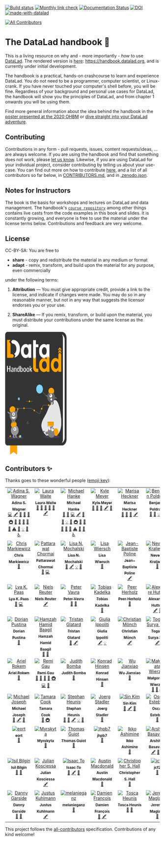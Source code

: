 [![Build status](https://ci.appveyor.com/api/projects/status/v8o167109n3irf5c/branch/main?svg=true)](https://ci.appveyor.com/project/mih/book/branch/main)
[![Monthly link check](https://github.com/datalad-handbook/book/actions/workflows/linkcheck.yml/badge.svg)](https://github.com/datalad-handbook/book/actions/workflows/linkcheck.yml)
[![Documentation Status](https://readthedocs.org/projects/datalad-handbook/badge/?version=latest)](https://handbook.datalad.org/en/latest/?badge=latest)
[![DOI](https://zenodo.org/badge/DOI/10.5281/zenodo.3608611.svg)](https://doi.org/10.5281/zenodo.3608611)
[![made-with-datalad](https://www.datalad.org/badges/made_with.svg)](https://datalad.org)
<!-- ALL-CONTRIBUTORS-BADGE:START - Do not remove or modify this section -->
[![All Contributors](https://img.shields.io/badge/all_contributors-63-orange.svg?style=flat-square)](#contributors-)
<!-- ALL-CONTRIBUTORS-BADGE:END --> 

# The DataLad handbook :orange_book:

This is a living resource on why and - more importantly - *how* to use [DataLad](https://www.datalad.org).
The rendered version is [here](https://handbook.datalad.org): https://handbook.datalad.org, and is currently
under initial development.

The handbook is a practical, hands-on crashcourse to learn and experience DataLad.
You do not need to be a programmer, computer scientist, or Linux-crank. If you have never touched your computer's shell before, you will be fine. Regardless of your background and personal use cases for DataLad, the handbook will show you the principles of DataLad, and from chapter 1 onwards you will be using them.

Find more general information about the idea behind the handbook in the [poster presented at the 2020 OHBM](artwork/OHBM_2020.pdf) or [dive straight into your DataLad adventure](https://handbook.datalad.org).

## Contributing

Contributions in any form - pull requests, issues, content requests/ideas, ... are always welcome.
If you are using the handbook and find that something does not work,
please [let us know](https://github.com/datalad-handbook/book/issues/new).
Likewise, if you are using DataLad for your individual project, consider contributing by telling us about your use-case.
You can find out more on how to contribute [here](https://handbook.datalad.org/en/latest/contributing.html),
and a list of all contributors so far below, in [CONTRIBUTORS.md](CONTRIBUTORS.md), and in [.zenodo.json](.zenodo.json).

## Notes for Instructors

The book is the basis for workshops and lectures on DataLad and data management.
The handbook's [``course repository``](https://github.com/datalad-handbook/course)
among other things contains live casts from the code examples in this book and
slides. It is constantly growing, and everyone is free to use the material under
the license terms below. Contributions and feedback are very welcome.

## License

CC-BY-SA: You are free to

- **share** - copy and redistribute the material in any medium or format
- **adapt** - remix, transform, and build upon the material for any purpose, even commercially

under the following terms:

1) **Attribution** — You must give appropriate credit, provide a link to the license, and indicate
 if changes were made. You may do so in any reasonable manner, but not in any way that suggests
 the licensor endorses you or your use.

2) **ShareAlike** — If you remix, transform, or build upon the material, you must distribute your
 contributions under the same license as the original.

<img src="https://raw.githubusercontent.com/datalad-handbook/book/main/artwork/logo.svg?sanitize=true" width="200" height="400">

## Contributors ✨

Thanks goes to these wonderful people ([emoji key](https://allcontributors.org/docs/en/emoji-key)):

<!-- ALL-CONTRIBUTORS-LIST:START - Do not remove or modify this section -->
<!-- prettier-ignore-start -->
<!-- markdownlint-disable -->
<table>
  <tbody>
    <tr>
      <td align="center" valign="top" width="14.28%"><a href="https://www.researchgate.net/profile/Adina_Wagner"><img src="https://avatars1.githubusercontent.com/u/29738718?v=4?s=100" width="100px;" alt="Adina S. Wagner"/><br /><sub><b>Adina S. Wagner</b></sub></a><br /><a href="https://github.com/datalad-handbook/book/commits?author=adswa" title="Code">💻</a> <a href="#content-adswa" title="Content">🖋</a> <a href="https://github.com/datalad-handbook/book/commits?author=adswa" title="Documentation">📖</a> <a href="#design-adswa" title="Design">🎨</a> <a href="#ideas-adswa" title="Ideas, Planning, & Feedback">🤔</a> <a href="#infra-adswa" title="Infrastructure (Hosting, Build-Tools, etc)">🚇</a> <a href="#maintenance-adswa" title="Maintenance">🚧</a> <a href="#projectManagement-adswa" title="Project Management">📆</a> <a href="https://github.com/datalad-handbook/book/pulls?q=is%3Apr+reviewed-by%3Aadswa" title="Reviewed Pull Requests">👀</a> <a href="#userTesting-adswa" title="User Testing">📓</a> <a href="#talk-adswa" title="Talks">📢</a> <a href="https://github.com/datalad-handbook/book/commits?author=adswa" title="Tests">⚠️</a> <a href="https://github.com/datalad-handbook/book/issues?q=author%3Aadswa" title="Bug reports">🐛</a> <a href="#example-adswa" title="Examples">💡</a> <a href="#question-adswa" title="Answering Questions">💬</a> <a href="#a11y-adswa" title="Accessibility">️️️️♿️</a></td>
      <td align="center" valign="top" width="14.28%"><a href="https://github.com/loj"><img src="https://avatars2.githubusercontent.com/u/15157717?v=4?s=100" width="100px;" alt="Laura Waite"/><br /><sub><b>Laura Waite</b></sub></a><br /><a href="#ideas-loj" title="Ideas, Planning, & Feedback">🤔</a> <a href="#maintenance-loj" title="Maintenance">🚧</a> <a href="https://github.com/datalad-handbook/book/pulls?q=is%3Apr+reviewed-by%3Aloj" title="Reviewed Pull Requests">👀</a> <a href="#talk-loj" title="Talks">📢</a> <a href="#question-loj" title="Answering Questions">💬</a> <a href="#content-loj" title="Content">🖋</a></td>
      <td align="center" valign="top" width="14.28%"><a href="https://psychoinformatics.de"><img src="https://avatars1.githubusercontent.com/u/136479?v=4?s=100" width="100px;" alt="Michael Hanke"/><br /><sub><b>Michael Hanke</b></sub></a><br /><a href="#question-mih" title="Answering Questions">💬</a> <a href="https://github.com/datalad-handbook/book/issues?q=author%3Amih" title="Bug reports">🐛</a> <a href="https://github.com/datalad-handbook/book/commits?author=mih" title="Code">💻</a> <a href="#content-mih" title="Content">🖋</a> <a href="https://github.com/datalad-handbook/book/commits?author=mih" title="Documentation">📖</a> <a href="#design-mih" title="Design">🎨</a> <a href="#example-mih" title="Examples">💡</a> <a href="#ideas-mih" title="Ideas, Planning, & Feedback">🤔</a> <a href="#infra-mih" title="Infrastructure (Hosting, Build-Tools, etc)">🚇</a> <a href="#maintenance-mih" title="Maintenance">🚧</a> <a href="#plugin-mih" title="Plugin/utility libraries">🔌</a> <a href="#projectManagement-mih" title="Project Management">📆</a> <a href="https://github.com/datalad-handbook/book/pulls?q=is%3Apr+reviewed-by%3Amih" title="Reviewed Pull Requests">👀</a> <a href="#tool-mih" title="Tools">🔧</a> <a href="https://github.com/datalad-handbook/book/commits?author=mih" title="Tests">⚠️</a> <a href="#talk-mih" title="Talks">📢</a> <a href="#userTesting-mih" title="User Testing">📓</a> <a href="#a11y-mih" title="Accessibility">️️️️♿️</a></td>
      <td align="center" valign="top" width="14.28%"><a href="https://github.com/kyleam"><img src="https://avatars2.githubusercontent.com/u/1297788?v=4?s=100" width="100px;" alt="Kyle Meyer"/><br /><sub><b>Kyle Meyer</b></sub></a><br /><a href="https://github.com/datalad-handbook/book/issues?q=author%3Akyleam" title="Bug reports">🐛</a> <a href="https://github.com/datalad-handbook/book/pulls?q=is%3Apr+reviewed-by%3Akyleam" title="Reviewed Pull Requests">👀</a> <a href="#question-kyleam" title="Answering Questions">💬</a> <a href="#content-kyleam" title="Content">🖋</a> <a href="#ideas-kyleam" title="Ideas, Planning, & Feedback">🤔</a></td>
      <td align="center" valign="top" width="14.28%"><a href="https://github.com/marisaheckner"><img src="https://avatars2.githubusercontent.com/u/52243533?v=4?s=100" width="100px;" alt="Marisa Heckner"/><br /><sub><b>Marisa Heckner</b></sub></a><br /><a href="#ideas-marisaheckner" title="Ideas, Planning, & Feedback">🤔</a> <a href="#userTesting-marisaheckner" title="User Testing">📓</a> <a href="https://github.com/datalad-handbook/book/issues?q=author%3Amarisaheckner" title="Bug reports">🐛</a> <a href="#content-marisaheckner" title="Content">🖋</a></td>
      <td align="center" valign="top" width="14.28%"><a href="https://github.com/bpoldrack"><img src="https://avatars2.githubusercontent.com/u/10498301?v=4?s=100" width="100px;" alt="Benjamin Poldrack"/><br /><sub><b>Benjamin Poldrack</b></sub></a><br /><a href="#question-bpoldrack" title="Answering Questions">💬</a> <a href="#ideas-bpoldrack" title="Ideas, Planning, & Feedback">🤔</a> <a href="#example-bpoldrack" title="Examples">💡</a> <a href="#tutorial-bpoldrack" title="Tutorials">✅</a></td>
      <td align="center" valign="top" width="14.28%"><a href="http://www.oneukrainian.com"><img src="https://avatars3.githubusercontent.com/u/39889?v=4?s=100" width="100px;" alt="Yaroslav Halchenko"/><br /><sub><b>Yaroslav Halchenko</b></sub></a><br /><a href="https://github.com/datalad-handbook/book/pulls?q=is%3Apr+reviewed-by%3Ayarikoptic" title="Reviewed Pull Requests">👀</a> <a href="#content-yarikoptic" title="Content">🖋</a> <a href="#ideas-yarikoptic" title="Ideas, Planning, & Feedback">🤔</a> <a href="https://github.com/datalad-handbook/book/issues?q=author%3Ayarikoptic" title="Bug reports">🐛</a></td>
    </tr>
    <tr>
      <td align="center" valign="top" width="14.28%"><a href="https://github.com/effigies"><img src="https://avatars0.githubusercontent.com/u/83442?v=4?s=100" width="100px;" alt="Chris Markiewicz"/><br /><sub><b>Chris Markiewicz</b></sub></a><br /><a href="https://github.com/datalad-handbook/book/issues?q=author%3Aeffigies" title="Bug reports">🐛</a></td>
      <td align="center" valign="top" width="14.28%"><a href="http://pat.chormai.org"><img src="https://avatars0.githubusercontent.com/u/1214890?v=4?s=100" width="100px;" alt="Pattarawat Chormai"/><br /><sub><b>Pattarawat Chormai</b></sub></a><br /><a href="https://github.com/datalad-handbook/book/issues?q=author%3Aheytitle" title="Bug reports">🐛</a> <a href="https://github.com/datalad-handbook/book/commits?author=heytitle" title="Code">💻</a></td>
      <td align="center" valign="top" width="14.28%"><a href="https://github.com/lisanmo"><img src="https://avatars0.githubusercontent.com/u/52251433?v=4?s=100" width="100px;" alt="Lisa N. Mochalski"/><br /><sub><b>Lisa N. Mochalski</b></sub></a><br /><a href="https://github.com/datalad-handbook/book/issues?q=author%3Alisanmo" title="Bug reports">🐛</a> <a href="#content-lisanmo" title="Content">🖋</a> <a href="#example-lisanmo" title="Examples">💡</a> <a href="#ideas-lisanmo" title="Ideas, Planning, & Feedback">🤔</a></td>
      <td align="center" valign="top" width="14.28%"><a href="https://github.com/LisaWiersch96"><img src="https://avatars3.githubusercontent.com/u/57354773?v=4?s=100" width="100px;" alt="Lisa Wiersch"/><br /><sub><b>Lisa Wiersch</b></sub></a><br /><a href="https://github.com/datalad-handbook/book/issues?q=author%3ALisaWiersch96" title="Bug reports">🐛</a></td>
      <td align="center" valign="top" width="14.28%"><a href="https://github.com/jbpoline"><img src="https://avatars0.githubusercontent.com/u/275048?v=4?s=100" width="100px;" alt="Jean-Baptiste Poline"/><br /><sub><b>Jean-Baptiste Poline</b></sub></a><br /><a href="#content-jbpoline" title="Content">🖋</a></td>
      <td align="center" valign="top" width="14.28%"><a href="https://github.com/NevenaK"><img src="https://avatars2.githubusercontent.com/u/57677812?v=4?s=100" width="100px;" alt="Nevena Kraljevic"/><br /><sub><b>Nevena Kraljevic</b></sub></a><br /><a href="#userTesting-NevenaK" title="User Testing">📓</a></td>
      <td align="center" valign="top" width="14.28%"><a href="https://github.com/aqw"><img src="https://avatars0.githubusercontent.com/u/765557?v=4?s=100" width="100px;" alt="Alex Waite"/><br /><sub><b>Alex Waite</b></sub></a><br /><a href="https://github.com/datalad-handbook/book/pulls?q=is%3Apr+reviewed-by%3Aaqw" title="Reviewed Pull Requests">👀</a> <a href="https://github.com/datalad-handbook/book/issues?q=author%3Aaqw" title="Bug reports">🐛</a> <a href="#ideas-aqw" title="Ideas, Planning, & Feedback">🤔</a></td>
    </tr>
    <tr>
      <td align="center" valign="top" width="14.28%"><a href="https://github.com/lilikapa"><img src="https://avatars3.githubusercontent.com/u/14184487?v=4?s=100" width="100px;" alt="Lya K. Paas"/><br /><sub><b>Lya K. Paas</b></sub></a><br /><a href="https://github.com/datalad-handbook/book/issues?q=author%3Alilikapa" title="Bug reports">🐛</a> <a href="https://github.com/datalad-handbook/book/commits?author=lilikapa" title="Code">💻</a></td>
      <td align="center" valign="top" width="14.28%"><a href="https://github.com/nhjjreuter"><img src="https://avatars1.githubusercontent.com/u/24777116?v=4?s=100" width="100px;" alt="Niels Reuter"/><br /><sub><b>Niels Reuter</b></sub></a><br /><a href="#content-nhjjreuter" title="Content">🖋</a></td>
      <td align="center" valign="top" width="14.28%"><a href="https://github.com/pvavra"><img src="https://avatars3.githubusercontent.com/u/5610129?v=4?s=100" width="100px;" alt="Peter Vavra"/><br /><sub><b>Peter Vavra</b></sub></a><br /><a href="#ideas-pvavra" title="Ideas, Planning, & Feedback">🤔</a> <a href="#userTesting-pvavra" title="User Testing">📓</a></td>
      <td align="center" valign="top" width="14.28%"><a href="https://github.com/TobiasKadelka"><img src="https://avatars1.githubusercontent.com/u/49553687?v=4?s=100" width="100px;" alt="Tobias Kadelka"/><br /><sub><b>Tobias Kadelka</b></sub></a><br /><a href="#userTesting-TobiasKadelka" title="User Testing">📓</a></td>
      <td align="center" valign="top" width="14.28%"><a href="http://peerherholz.github.io"><img src="https://avatars0.githubusercontent.com/u/20129524?v=4?s=100" width="100px;" alt="Peer Herholz"/><br /><sub><b>Peer Herholz</b></sub></a><br /><a href="#ideas-PeerHerholz" title="Ideas, Planning, & Feedback">🤔</a></td>
      <td align="center" valign="top" width="14.28%"><a href="https://github.com/AlexandreHutton"><img src="https://avatars3.githubusercontent.com/u/50920802?v=4?s=100" width="100px;" alt="Alexandre Hutton"/><br /><sub><b>Alexandre Hutton</b></sub></a><br /><a href="#content-AlexandreHutton" title="Content">🖋</a> <a href="https://github.com/datalad-handbook/book/issues?q=author%3AAlexandreHutton" title="Bug reports">🐛</a></td>
      <td align="center" valign="top" width="14.28%"><a href="https://github.com/sarah1989"><img src="https://avatars3.githubusercontent.com/u/3898779?v=4?s=100" width="100px;" alt="Sarah Oliveira"/><br /><sub><b>Sarah Oliveira</b></sub></a><br /><a href="https://github.com/datalad-handbook/book/pulls?q=is%3Apr+reviewed-by%3Asarah1989" title="Reviewed Pull Requests">👀</a> <a href="#ideas-sarah1989" title="Ideas, Planning, & Feedback">🤔</a></td>
    </tr>
    <tr>
      <td align="center" valign="top" width="14.28%"><a href="https://github.com/dorianps"><img src="https://avatars3.githubusercontent.com/u/9083517?v=4?s=100" width="100px;" alt="Dorian Pustina"/><br /><sub><b>Dorian Pustina</b></sub></a><br /><a href="#ideas-dorianps" title="Ideas, Planning, & Feedback">🤔</a></td>
      <td align="center" valign="top" width="14.28%"><a href="https://github.com/hbaagil"><img src="https://avatars3.githubusercontent.com/u/61992500?v=4?s=100" width="100px;" alt="Hamzah Hamid Baagil"/><br /><sub><b>Hamzah Hamid Baagil</b></sub></a><br /><a href="#userTesting-hbaagil" title="User Testing">📓</a> <a href="https://github.com/datalad-handbook/book/issues?q=author%3Ahbaagil" title="Bug reports">🐛</a></td>
      <td align="center" valign="top" width="14.28%"><a href="https://github.com/glatard"><img src="https://avatars0.githubusercontent.com/u/5174953?v=4?s=100" width="100px;" alt="Tristan Glatard"/><br /><sub><b>Tristan Glatard</b></sub></a><br /><a href="https://github.com/datalad-handbook/book/issues?q=author%3Aglatard" title="Bug reports">🐛</a> <a href="#content-glatard" title="Content">🖋</a></td>
      <td align="center" valign="top" width="14.28%"><a href="https://github.com/gi114"><img src="https://avatars0.githubusercontent.com/u/17640807?v=4?s=100" width="100px;" alt="Giulia Ippoliti"/><br /><sub><b>Giulia Ippoliti</b></sub></a><br /><a href="#content-gi114" title="Content">🖋</a> <a href="#example-gi114" title="Examples">💡</a></td>
      <td align="center" valign="top" width="14.28%"><a href="https://github.com/christian-monch"><img src="https://avatars3.githubusercontent.com/u/17925232?v=4?s=100" width="100px;" alt="Christian Mönch"/><br /><sub><b>Christian Mönch</b></sub></a><br /><a href="#content-christian-monch" title="Content">🖋</a></td>
      <td align="center" valign="top" width="14.28%"><a href="https://github.com/ayrustogaru"><img src="https://avatars1.githubusercontent.com/u/35329371?v=4?s=100" width="100px;" alt="Togaru Surya Teja"/><br /><sub><b>Togaru Surya Teja</b></sub></a><br /><a href="#content-ayrustogaru" title="Content">🖋</a></td>
      <td align="center" valign="top" width="14.28%"><a href="https://github.com/DorienHuijser"><img src="https://avatars1.githubusercontent.com/u/58177697?v=4?s=100" width="100px;" alt="Dorien Huijser"/><br /><sub><b>Dorien Huijser</b></sub></a><br /><a href="https://github.com/datalad-handbook/book/issues?q=author%3ADorienHuijser" title="Bug reports">🐛</a> <a href="#userTesting-DorienHuijser" title="User Testing">📓</a></td>
    </tr>
    <tr>
      <td align="center" valign="top" width="14.28%"><a href="http://arokem.org"><img src="https://avatars1.githubusercontent.com/u/118582?v=4?s=100" width="100px;" alt="Ariel Rokem"/><br /><sub><b>Ariel Rokem</b></sub></a><br /><a href="https://github.com/datalad-handbook/book/issues?q=author%3Aarokem" title="Bug reports">🐛</a></td>
      <td align="center" valign="top" width="14.28%"><a href="https://remi-gau.github.io/"><img src="https://avatars3.githubusercontent.com/u/6961185?v=4?s=100" width="100px;" alt="Remi Gau"/><br /><sub><b>Remi Gau</b></sub></a><br /><a href="https://github.com/datalad-handbook/book/issues?q=author%3ARemi-Gau" title="Bug reports">🐛</a> <a href="#ideas-Remi-Gau" title="Ideas, Planning, & Feedback">🤔</a> <a href="#maintenance-Remi-Gau" title="Maintenance">🚧</a> <a href="https://github.com/datalad-handbook/book/pulls?q=is%3Apr+reviewed-by%3ARemi-Gau" title="Reviewed Pull Requests">👀</a> <a href="#infra-Remi-Gau" title="Infrastructure (Hosting, Build-Tools, etc)">🚇</a> <a href="https://github.com/datalad-handbook/book/commits?author=Remi-Gau" title="Code">💻</a> <a href="#design-Remi-Gau" title="Design">🎨</a></td>
      <td align="center" valign="top" width="14.28%"><a href="https://github.com/judithbomba"><img src="https://avatars1.githubusercontent.com/u/68907896?v=4?s=100" width="100px;" alt="Judith Bomba"/><br /><sub><b>Judith Bomba</b></sub></a><br /><a href="https://github.com/datalad-handbook/book/issues?q=author%3Ajudithbomba" title="Bug reports">🐛</a></td>
      <td align="center" valign="top" width="14.28%"><a href="http://khinsen.net/"><img src="https://avatars2.githubusercontent.com/u/94934?v=4?s=100" width="100px;" alt="Konrad Hinsen"/><br /><sub><b>Konrad Hinsen</b></sub></a><br /><a href="https://github.com/datalad-handbook/book/issues?q=author%3Akhinsen" title="Bug reports">🐛</a></td>
      <td align="center" valign="top" width="14.28%"><a href="https://github.com/jadecci"><img src="https://avatars2.githubusercontent.com/u/14807815?v=4?s=100" width="100px;" alt="Wu Jianxiao"/><br /><sub><b>Wu Jianxiao</b></sub></a><br /><a href="https://github.com/datalad-handbook/book/issues?q=author%3Ajadecci" title="Bug reports">🐛</a></td>
      <td align="center" valign="top" width="14.28%"><a href="https://github.com/m-wierzba"><img src="https://avatars1.githubusercontent.com/u/31971177?v=4?s=100" width="100px;" alt="Małgorzata Wierzba"/><br /><sub><b>Małgorzata Wierzba</b></sub></a><br /><a href="#userTesting-m-wierzba" title="User Testing">📓</a> <a href="https://github.com/datalad-handbook/book/pulls?q=is%3Apr+reviewed-by%3Am-wierzba" title="Reviewed Pull Requests">👀</a> <a href="#tutorial-m-wierzba" title="Tutorials">✅</a></td>
      <td align="center" valign="top" width="14.28%"><a href="https://www.stefanappelhoff.com"><img src="https://avatars1.githubusercontent.com/u/9084751?v=4?s=100" width="100px;" alt="Stefan Appelhoff"/><br /><sub><b>Stefan Appelhoff</b></sub></a><br /><a href="#infra-sappelhoff" title="Infrastructure (Hosting, Build-Tools, etc)">🚇</a> <a href="#tool-sappelhoff" title="Tools">🔧</a> <a href="https://github.com/datalad-handbook/book/issues?q=author%3Asappelhoff" title="Bug reports">🐛</a></td>
    </tr>
    <tr>
      <td align="center" valign="top" width="14.28%"><a href="https://github.com/josephmje"><img src="https://avatars1.githubusercontent.com/u/22102194?v=4?s=100" width="100px;" alt="Michael Joseph"/><br /><sub><b>Michael Joseph</b></sub></a><br /><a href="#ideas-josephmje" title="Ideas, Planning, & Feedback">🤔</a> <a href="#content-josephmje" title="Content">🖋</a> <a href="https://github.com/datalad-handbook/book/issues?q=author%3Ajosephmje" title="Bug reports">🐛</a></td>
      <td align="center" valign="top" width="14.28%"><a href="https://github.com/tamaracha"><img src="https://avatars.githubusercontent.com/u/10754072?v=4?s=100" width="100px;" alt="Tamara Cook"/><br /><sub><b>Tamara Cook</b></sub></a><br /><a href="https://github.com/datalad-handbook/book/pulls?q=is%3Apr+reviewed-by%3Atamaracha" title="Reviewed Pull Requests">👀</a> <a href="#infra-tamaracha" title="Infrastructure (Hosting, Build-Tools, etc)">🚇</a></td>
      <td align="center" valign="top" width="14.28%"><a href="https://jsheunis.github.io/"><img src="https://avatars.githubusercontent.com/u/10141237?v=4?s=100" width="100px;" alt="Stephan Heunis"/><br /><sub><b>Stephan Heunis</b></sub></a><br /><a href="https://github.com/datalad-handbook/book/issues?q=author%3Ajsheunis" title="Bug reports">🐛</a> <a href="#maintenance-jsheunis" title="Maintenance">🚧</a> <a href="#content-jsheunis" title="Content">🖋</a> <a href="#example-jsheunis" title="Examples">💡</a> <a href="https://github.com/datalad-handbook/book/pulls?q=is%3Apr+reviewed-by%3Ajsheunis" title="Reviewed Pull Requests">👀</a></td>
      <td align="center" valign="top" width="14.28%"><a href="http://cni.lin-magdeburg.de"><img src="https://avatars.githubusercontent.com/u/9048375?v=4?s=100" width="100px;" alt="Joerg Stadler"/><br /><sub><b>Joerg Stadler</b></sub></a><br /><a href="https://github.com/datalad-handbook/book/issues?q=author%3Acni-md" title="Bug reports">🐛</a></td>
      <td align="center" valign="top" width="14.28%"><a href="https://orcid.org/0000-0003-4652-3758"><img src="https://avatars.githubusercontent.com/u/7570456?v=4?s=100" width="100px;" alt="Sin Kim"/><br /><sub><b>Sin Kim</b></sub></a><br /><a href="https://github.com/datalad-handbook/book/issues?q=author%3AAKSoo" title="Bug reports">🐛</a> <a href="#content-AKSoo" title="Content">🖋</a> <a href="https://github.com/datalad-handbook/book/pulls?q=is%3Apr+reviewed-by%3AAKSoo" title="Reviewed Pull Requests">👀</a></td>
      <td align="center" valign="top" width="14.28%"><a href="https://github.com/oesteban"><img src="https://avatars.githubusercontent.com/u/598470?v=4?s=100" width="100px;" alt="Oscar Esteban"/><br /><sub><b>Oscar Esteban</b></sub></a><br /><a href="https://github.com/datalad-handbook/book/issues?q=author%3Aoesteban" title="Bug reports">🐛</a></td>
      <td align="center" valign="top" width="14.28%"><a href="https://github.com/mslw"><img src="https://avatars.githubusercontent.com/u/11985212?v=4?s=100" width="100px;" alt="Michał Szczepanik"/><br /><sub><b>Michał Szczepanik</b></sub></a><br /><a href="https://github.com/datalad-handbook/book/pulls?q=is%3Apr+reviewed-by%3Amslw" title="Reviewed Pull Requests">👀</a> <a href="https://github.com/datalad-handbook/book/issues?q=author%3Amslw" title="Bug reports">🐛</a> <a href="#content-mslw" title="Content">🖋</a></td>
    </tr>
    <tr>
      <td align="center" valign="top" width="14.28%"><a href="https://github.com/eort"><img src="https://avatars.githubusercontent.com/u/8819465?v=4?s=100" width="100px;" alt="eort"/><br /><sub><b>eort</b></sub></a><br /><a href="https://github.com/datalad-handbook/book/issues?q=author%3Aeort" title="Bug reports">🐛</a></td>
      <td align="center" valign="top" width="14.28%"><a href="https://github.com/Myrskyta"><img src="https://avatars.githubusercontent.com/u/17908599?v=4?s=100" width="100px;" alt="Myrskyta"/><br /><sub><b>Myrskyta</b></sub></a><br /><a href="https://github.com/datalad-handbook/book/issues?q=author%3AMyrskyta" title="Bug reports">🐛</a></td>
      <td align="center" valign="top" width="14.28%"><a href="https://github.com/tguiot"><img src="https://avatars.githubusercontent.com/u/17005998?v=4?s=100" width="100px;" alt="Thomas Guiot"/><br /><sub><b>Thomas Guiot</b></sub></a><br /><a href="https://github.com/datalad-handbook/book/issues?q=author%3Atguiot" title="Bug reports">🐛</a></td>
      <td align="center" valign="top" width="14.28%"><a href="https://github.com/jhpb7"><img src="https://avatars.githubusercontent.com/u/101269419?v=4?s=100" width="100px;" alt="jhpb7"/><br /><sub><b>jhpb7</b></sub></a><br /><a href="https://github.com/datalad-handbook/book/issues?q=author%3Ajhpb7" title="Bug reports">🐛</a></td>
      <td align="center" valign="top" width="14.28%"><a href="https://bandism.net/"><img src="https://avatars.githubusercontent.com/u/22633385?v=4?s=100" width="100px;" alt="Ikko Ashimine"/><br /><sub><b>Ikko Ashimine</b></sub></a><br /><a href="https://github.com/datalad-handbook/book/issues?q=author%3Aeltociear" title="Bug reports">🐛</a></td>
      <td align="center" valign="top" width="14.28%"><a href="http://cmn.nimh.nih.gov/dsst"><img src="https://avatars.githubusercontent.com/u/10297203?v=4?s=100" width="100px;" alt="Arshitha Basavaraj"/><br /><sub><b>Arshitha Basavaraj</b></sub></a><br /><a href="#content-Arshitha" title="Content">🖋</a> <a href="https://github.com/datalad-handbook/book/issues?q=author%3AArshitha" title="Bug reports">🐛</a> <a href="#maintenance-Arshitha" title="Maintenance">🚧</a></td>
      <td align="center" valign="top" width="14.28%"><a href="https://github.com/ajveltri22"><img src="https://avatars.githubusercontent.com/u/16944711?v=4?s=100" width="100px;" alt="Anthony J Veltri"/><br /><sub><b>Anthony J Veltri</b></sub></a><br /><a href="#userTesting-ajveltri22" title="User Testing">📓</a></td>
    </tr>
    <tr>
      <td align="center" valign="top" width="14.28%"><a href="https://twitter.com/complexbrains"><img src="https://avatars.githubusercontent.com/u/45263281?v=4?s=100" width="100px;" alt="Isil Bilgin"/><br /><sub><b>Isil Bilgin</b></sub></a><br /><a href="https://github.com/datalad-handbook/book/issues?q=author%3Acomplexbrains" title="Bug reports">🐛</a> <a href="#maintenance-complexbrains" title="Maintenance">🚧</a></td>
      <td align="center" valign="top" width="14.28%"><a href="http://juliankosciessa.eu"><img src="https://avatars.githubusercontent.com/u/40263608?v=4?s=100" width="100px;" alt="Julian Kosciessa"/><br /><sub><b>Julian Kosciessa</b></sub></a><br /><a href="#content-jkosciessa" title="Content">🖋</a></td>
      <td align="center" valign="top" width="14.28%"><a href="https://github.com/candleindark"><img src="https://avatars.githubusercontent.com/u/12135617?v=4?s=100" width="100px;" alt="Isaac To"/><br /><sub><b>Isaac To</b></sub></a><br /><a href="#maintenance-candleindark" title="Maintenance">🚧</a> <a href="#content-candleindark" title="Content">🖋</a> <a href="https://github.com/datalad-handbook/book/issues?q=author%3Acandleindark" title="Bug reports">🐛</a></td>
      <td align="center" valign="top" width="14.28%"><a href="https://github.com/asmacdo"><img src="https://avatars.githubusercontent.com/u/1028657?v=4?s=100" width="100px;" alt="Austin Macdonald"/><br /><sub><b>Austin Macdonald</b></sub></a><br /><a href="https://github.com/datalad-handbook/book/issues?q=author%3Aasmacdo" title="Bug reports">🐛</a></td>
      <td align="center" valign="top" width="14.28%"><a href="https://github.com/cs-hall"><img src="https://avatars.githubusercontent.com/u/67027056?v=4?s=100" width="100px;" alt="Christopher S. Hall"/><br /><sub><b>Christopher S. Hall</b></sub></a><br /><a href="https://github.com/datalad-handbook/book/issues?q=author%3Acs-hall" title="Bug reports">🐛</a></td>
      <td align="center" valign="top" width="14.28%"><a href="https://github.com/jcf2"><img src="https://avatars.githubusercontent.com/u/48492023?v=4?s=100" width="100px;" alt="jcf2"/><br /><sub><b>jcf2</b></sub></a><br /><a href="https://github.com/datalad-handbook/book/issues?q=author%3Ajcf2" title="Bug reports">🐛</a></td>
      <td align="center" valign="top" width="14.28%"><a href="https://orcid.org/0000-0002-3127-5520"><img src="https://avatars.githubusercontent.com/u/1876667?v=4?s=100" width="100px;" alt="Julien Colomb"/><br /><sub><b>Julien Colomb</b></sub></a><br /><a href="#content-jcolomb" title="Content">🖋</a></td>
    </tr>
    <tr>
      <td align="center" valign="top" width="14.28%"><a href="http://dannygarside.co.uk"><img src="https://avatars.githubusercontent.com/u/3739866?v=4?s=100" width="100px;" alt="Danny Garside"/><br /><sub><b>Danny Garside</b></sub></a><br /><a href="https://github.com/datalad-handbook/book/issues?q=author%3Ada5nsy" title="Bug reports">🐛</a> <a href="#maintenance-da5nsy" title="Maintenance">🚧</a></td>
      <td align="center" valign="top" width="14.28%"><a href="https://github.com/jkuhl-uni"><img src="https://avatars.githubusercontent.com/u/82444481?v=4?s=100" width="100px;" alt="Justus Kuhlmann"/><br /><sub><b>Justus Kuhlmann</b></sub></a><br /><a href="#content-jkuhl-uni" title="Content">🖋</a></td>
      <td align="center" valign="top" width="14.28%"><a href="https://sites.google.com/view/melanieganz/home"><img src="https://avatars.githubusercontent.com/u/25242978?v=4?s=100" width="100px;" alt="melanieganz"/><br /><sub><b>melanieganz</b></sub></a><br /><a href="https://github.com/datalad-handbook/book/issues?q=author%3Amelanieganz" title="Bug reports">🐛</a></td>
      <td align="center" valign="top" width="14.28%"><a href="http://www.uclouvain.be/damien.francois"><img src="https://avatars.githubusercontent.com/u/1721582?v=4?s=100" width="100px;" alt="Damien François"/><br /><sub><b>Damien François</b></sub></a><br /><a href="https://github.com/datalad-handbook/book/issues?q=author%3Adamienfrancois" title="Bug reports">🐛</a> <a href="#content-damienfrancois" title="Content">🖋</a></td>
      <td align="center" valign="top" width="14.28%"><a href="https://github.com/tmheunis"><img src="https://avatars.githubusercontent.com/u/11378509?v=4?s=100" width="100px;" alt="Tosca Heunis"/><br /><sub><b>Tosca Heunis</b></sub></a><br /><a href="https://github.com/datalad-handbook/book/issues?q=author%3Atmheunis" title="Bug reports">🐛</a> <a href="#userTesting-tmheunis" title="User Testing">📓</a></td>
      <td align="center" valign="top" width="14.28%"><a href="https://github.com/magland"><img src="https://avatars.githubusercontent.com/u/3679296?v=4?s=100" width="100px;" alt="Jeremy Magland"/><br /><sub><b>Jeremy Magland</b></sub></a><br /><a href="https://github.com/datalad-handbook/book/issues?q=author%3Amagland" title="Bug reports">🐛</a></td>
      <td align="center" valign="top" width="14.28%"><a href="https://github.com/matrss"><img src="https://avatars.githubusercontent.com/u/9308656?v=4?s=100" width="100px;" alt="Matthias Riße"/><br /><sub><b>Matthias Riße</b></sub></a><br /><a href="https://github.com/datalad-handbook/book/issues?q=author%3Amatrss" title="Bug reports">🐛</a></td>
    </tr>
  </tbody>
</table>

<!-- markdownlint-restore -->
<!-- prettier-ignore-end -->

<!-- ALL-CONTRIBUTORS-LIST:END -->

This project follows the [all-contributors](https://github.com/all-contributors/all-contributors) specification. Contributions of any kind welcome!
